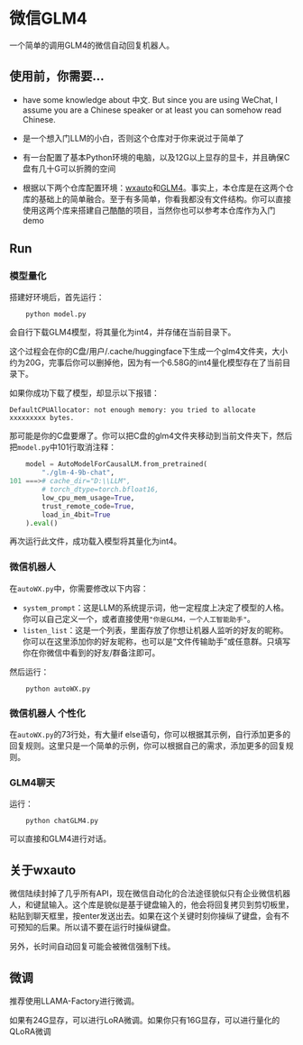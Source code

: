 # 微信GLM4

一个简单的调用GLM4的微信自动回复机器人。

## 使用前，你需要...

- have some knowledge about 中文. But since you are using WeChat, I assume you are a Chinese speaker or at least you can somehow read Chinese.

- 是一个想入门LLM的小白，否则这个仓库对于你来说过于简单了

- 有一台配置了基本Python环境的电脑，以及12G以上显存的显卡，并且确保C盘有几十G可以折腾的空间

- 根据以下两个仓库配置环境：[wxauto](https://github.com/cluic/wxauto)和[GLM4](https://github.com/THUDM/GLM-4)。事实上，本仓库是在这两个仓库的基础上的简单融合。至于有多简单，你看我都没有文件结构。你可以直接使用这两个库来搭建自己酷酷的项目，当然你也可以参考本仓库作为入门demo

## Run

### 模型量化

搭建好环境后，首先运行：
    
```shell
    python model.py

```

会自行下载GLM4模型，将其量化为int4，并存储在当前目录下。

这个过程会在你的C盘/用户/.cache/huggingface下生成一个glm4文件夹，大小约为20G，完事后你可以删掉他，因为有一个6.58G的int4量化模型存在了当前目录下。

如果你成功下载了模型，却显示以下报错：
```shell
DefaultCPUAllocator: not enough memory: you tried to allocate xxxxxxxxx bytes.
```
那可能是你的C盘要爆了。你可以把C盘的glm4文件夹移动到当前文件夹下，然后把`model.py`中101行取消注释：
    
```python
    model = AutoModelForCausalLM.from_pretrained(
        "./glm-4-9b-chat",
101 ===># cache_dir="D:\\LLM",
        # torch_dtype=torch.bfloat16,
        low_cpu_mem_usage=True,
        trust_remote_code=True,
        load_in_4bit=True
    ).eval()
```
再次运行此文件，成功载入模型将其量化为int4。


### 微信机器人

在`autoWX.py`中，你需要修改以下内容：

- `system_prompt`：这是LLM的系统提示词，他一定程度上决定了模型的人格。你可以自己定义一个，或者直接使用`"你是GLM4，一个人工智能助手"`。
- `listen_list`：这是一个列表，里面存放了你想让机器人监听的好友的昵称。你可以在这里添加你的好友昵称，也可以是“文件传输助手”或任意群。只填写你在你微信中看到的好友/群备注即可。

然后运行：

```shell
    python autoWX.py
```

### 微信机器人 个性化

在`autoWX.py`的73行处，有大量if else语句，你可以根据其示例，自行添加更多的回复规则。这里只是一个简单的示例，你可以根据自己的需求，添加更多的回复规则。

### GLM4聊天

运行：
    
```shell
    python chatGLM4.py
```
可以直接和GLM4进行对话。

## 关于wxauto

微信陆续封掉了几乎所有API，现在微信自动化的合法途径貌似只有企业微信机器人，和键鼠输入。这个库是貌似是基于键盘输入的，他会将回复拷贝到剪切板里，粘贴到聊天框里，按enter发送出去。如果在这个关键时刻你操纵了键盘，会有不可预知的后果。所以请不要在运行时操纵键盘。

另外，长时间自动回复可能会被微信强制下线。

## 微调

推荐使用LLAMA-Factory进行微调。

如果有24G显存，可以进行LoRA微调。如果你只有16G显存，可以进行量化的QLoRA微调